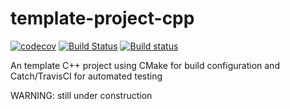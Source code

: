 # template-project-cpp

[![codecov](https://codecov.io/gh/OxfordRSE/template-project-cpp/branch/master/graph/badge.svg)](https://codecov.io/gh/OxfordRSE/template-project-cpp)
[![Build 
Status](https://travis-ci.org/OxfordRSE/template-project-cpp.svg?branch=master)](https://travis-ci.org/OxfordRSE/template-project-cpp)
[![Build 
status](https://ci.appveyor.com/api/projects/status/bpsvf3gg5keqm11p/branch/master?svg=true)](https://ci.appveyor.com/project/lefticus/cpp-starter-project/branch/master)


An template C++ project using CMake for build configuration and Catch/TravisCI for automated testing

WARNING: still under construction
